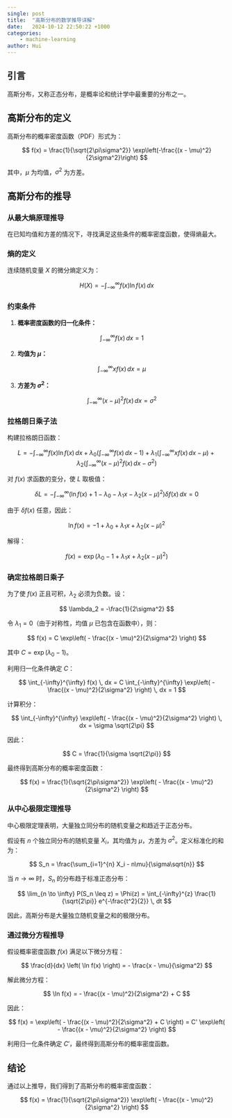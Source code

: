 ```yaml
---
single: post
title:  "高斯分布的数学推导详解"
date:   2024-10-12 22:50:22 +1000
categories: 
    - machine-learning
author: Hui
---
```



## 引言
高斯分布，又称正态分布，是概率论和统计学中最重要的分布之一。

## 高斯分布的定义
高斯分布的概率密度函数（PDF）形式为：

$$
f(x) = \frac{1}{\sqrt{2\pi\sigma^2}} \exp\left(-\frac{(x - \mu)^2}{2\sigma^2}\right)
$$

其中，$\mu$ 为均值，$\sigma^2$ 为方差。

## 高斯分布的推导

### 从最大熵原理推导
在已知均值和方差的情况下，寻找满足这些条件的概率密度函数，使得熵最大。

### 熵的定义
连续随机变量 $X$ 的微分熵定义为：

$$
H(X) = - \int_{-\infty}^{\infty} f(x) \ln f(x) \, dx
$$

### 约束条件

1. **概率密度函数的归一化条件：**

   $$
   \int_{-\infty}^{\infty} f(x) \, dx = 1
   $$

2. **均值为 $\mu$：**

   $$
   \int_{-\infty}^{\infty} x f(x) \, dx = \mu
   $$

3. **方差为 $\sigma^2$：**

   $$
   \int_{-\infty}^{\infty} (x - \mu)^2 f(x) \, dx = \sigma^2
   $$

### 拉格朗日乘子法
构建拉格朗日函数：

$$
L = - \int_{-\infty}^{\infty} f(x) \ln f(x) \, dx + \lambda_0 \left( \int_{-\infty}^{\infty} f(x) \, dx - 1 \right) + \lambda_1 \left( \int_{-\infty}^{\infty} x f(x) \, dx - \mu \right) + \lambda_2 \left( \int_{-\infty}^{\infty} (x - \mu)^2 f(x) \, dx - \sigma^2 \right)
$$

对 $f(x)$ 求函数的变分，使 $L$ 取极值：

$$
\delta L = - \int_{-\infty}^{\infty} \left( \ln f(x) + 1 - \lambda_0 - \lambda_1 x - \lambda_2 (x - \mu)^2 \right) \delta f(x) \, dx = 0
$$

由于 $\delta f(x)$ 任意，因此：

$$
\ln f(x) = -1 + \lambda_0 + \lambda_1 x + \lambda_2 (x - \mu)^2
$$

解得：

$$
f(x) = \exp\left( \lambda_0 - 1 + \lambda_1 x + \lambda_2 (x - \mu)^2 \right)
$$

### 确定拉格朗日乘子
为了使 $f(x)$ 正且可积，$\lambda_2$ 必须为负数。设：

$$
\lambda_2 = -\frac{1}{2\sigma^2}
$$

令 $\lambda_1 = 0$（由于对称性，均值 $\mu$ 已包含在函数中），则：

$$
f(x) = C \exp\left( - \frac{(x - \mu)^2}{2\sigma^2} \right)
$$

其中 $C = \exp(\lambda_0 - 1)$。

利用归一化条件确定 $C$：

$$
\int_{-\infty}^{\infty} f(x) \, dx = C \int_{-\infty}^{\infty} \exp\left( - \frac{(x - \mu)^2}{2\sigma^2} \right) \, dx = 1
$$

计算积分：

$$
\int_{-\infty}^{\infty} \exp\left( - \frac{(x - \mu)^2}{2\sigma^2} \right) \, dx = \sigma \sqrt{2\pi}
$$

因此：

$$
C = \frac{1}{\sigma \sqrt{2\pi}}
$$

最终得到高斯分布的概率密度函数：

$$
f(x) = \frac{1}{\sqrt{2\pi\sigma^2}} \exp\left( - \frac{(x - \mu)^2}{2\sigma^2} \right)
$$

### 从中心极限定理推导
中心极限定理表明，大量独立同分布的随机变量之和趋近于正态分布。

假设有 $n$ 个独立同分布的随机变量 $X_i$，其均值为 $\mu$，方差为 $\sigma^2$。定义标准化的和为：

$$
S_n = \frac{\sum_{i=1}^{n} X_i - n\mu}{\sigma\sqrt{n}}
$$

当 $n \to \infty$ 时，$S_n$ 的分布趋于标准正态分布：

$$
\lim_{n \to \infty} P(S_n \leq z) = \Phi(z) = \int_{-\infty}^{z} \frac{1}{\sqrt{2\pi}} e^{-\frac{t^2}{2}} \, dt
$$

因此，高斯分布是大量独立随机变量之和的极限分布。

### 通过微分方程推导
假设概率密度函数 $f(x)$ 满足以下微分方程：

$$
\frac{d}{dx} \left( \ln f(x) \right) = - \frac{x - \mu}{\sigma^2}
$$

解此微分方程：

$$
\ln f(x) = - \frac{(x - \mu)^2}{2\sigma^2} + C
$$

因此：

$$
f(x) = \exp\left( - \frac{(x - \mu)^2}{2\sigma^2} + C \right) = C' \exp\left( - \frac{(x - \mu)^2}{2\sigma^2} \right)
$$

利用归一化条件确定 $C'$，最终得到高斯分布的概率密度函数。

## 结论
通过以上推导，我们得到了高斯分布的概率密度函数：

$$
f(x) = \frac{1}{\sqrt{2\pi\sigma^2}} \exp\left( - \frac{(x - \mu)^2}{2\sigma^2} \right)
$$
